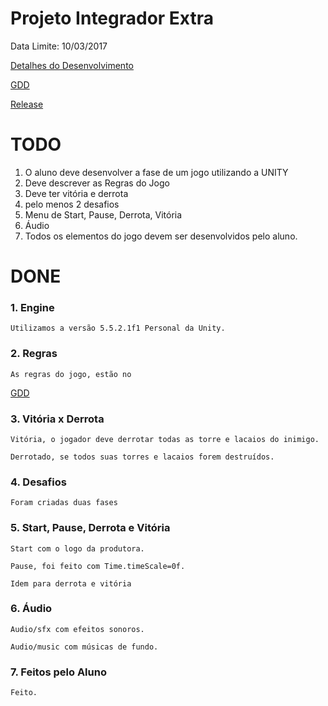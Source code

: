 # Projeto Integrador Extra

  Data Limite: 10/03/2017
  
  [Detalhes do Desenvolvimento](doc/what-is-the-planet.pdf)

  [GDD](doc/gdd.pdf)

  [Release](https://github.com/humbertodias/unity-projeto-integrador-extra/releases)

# TODO

  1. O aluno deve desenvolver a fase de um jogo utilizando a UNITY 
  2. Deve descrever as Regras do Jogo 
  3. Deve ter vitória e derrota
  4. pelo menos 2 desafios 
  5. Menu de Start, Pause, Derrota, Vitória 
  6. Áudio 
  7. Todos os elementos do jogo devem ser desenvolvidos pelo aluno.


# DONE

### 1. Engine

	Utilizamos a versão 5.5.2.1f1 Personal da Unity.

### 2. Regras

	As regras do jogo, estão no 
[GDD](doc/gdd.pdf)

### 3. Vitória x Derrota

	Vitória, o jogador deve derrotar todas as torre e lacaios do inimigo.
	
	Derrotado, se todos suas torres e lacaios forem destruídos.

### 4. Desafios

	Foram criadas duas fases

### 5. Start, Pause, Derrota e Vitória
	
	Start com o logo da produtora.
		
	Pause, foi feito com Time.timeScale=0f.
		
	Idem para derrota e vitória

### 6. Áudio

	Audio/sfx com efeitos sonoros.
	
	Audio/music com músicas de fundo.

### 7. Feitos pelo Aluno

	Feito.